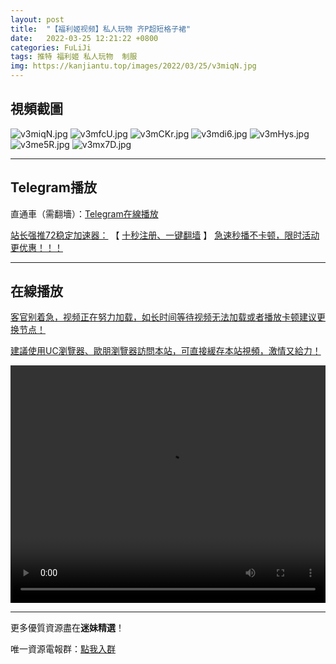 ```yaml
---
layout: post
title:  "【福利姬视频】私人玩物 齐P超短格子裙"
date:   2022-03-25 12:21:22 +0800
categories: FuLiJi
tags: 推特 福利姬 私人玩物  制服
img: https://kanjiantu.top/images/2022/03/25/v3miqN.jpg
---
```



## 視頻截圖

![v3miqN.jpg](https://kanjiantu.top/images/2022/03/25/v3miqN.jpg)
![v3mfcU.jpg](https://kanjiantu.top/images/2022/03/25/v3mfcU.jpg)
![v3mCKr.jpg](https://kanjiantu.top/images/2022/03/25/v3mCKr.jpg)
![v3mdi6.jpg](https://kanjiantu.top/images/2022/03/25/v3mdi6.jpg)
![v3mHys.jpg](https://kanjiantu.top/images/2022/03/25/v3mHys.jpg)
![v3me5R.jpg](https://kanjiantu.top/images/2022/03/25/v3me5R.jpg)
![v3mx7D.jpg](https://kanjiantu.top/images/2022/03/25/v3mx7D.jpg)

* * *
## Telegram播放

直通車（需翻墻）：[Telegram在線播放](https://t.me/mimeijingxuan)

<u>站长强推72稳定加速器：</u> 【 [十秒注册、一键翻墙](https://72vpn.xyz/#/register?code=mimei) 】
<u>  急速秒播不卡顿，限时活动更优惠！！！</u>
* * *
## 在線播放
<u>客官别着急，视频正在努力加载，如长时间等待视频无法加载或者播放卡顿建议更换节点！</u>

<u>建議使用UC瀏覽器、歐朋瀏覽器訪問本站，可直接緩存本站視頻，激情又給力！</u>
<center><video src="https://cdn.publer.io/uploads/videos/623d3c62db279760bbfbdd85/1c8b3970706bbcccfe203c31a704d38f.mp4" width="100%" height="380px" controls="controls"></video></center>


* * *
更多優質資源盡在**迷妹精選**！

唯一資源電報群：[點我入群](https://t.me/mimeijingxuan)


